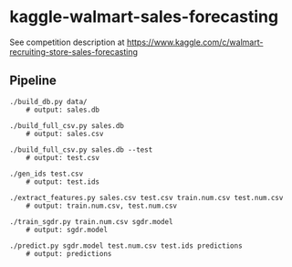 kaggle-walmart-sales-forecasting
================================

See competition description at https://www.kaggle.com/c/walmart-recruiting-store-sales-forecasting

Pipeline
--------

```
./build_db.py data/
    # output: sales.db

./build_full_csv.py sales.db
    # output: sales.csv

./build_full_csv.py sales.db --test
    # output: test.csv

./gen_ids test.csv
    # output: test.ids

./extract_features.py sales.csv test.csv train.num.csv test.num.csv
    # output: train.num.csv, test.num.csv

./train_sgdr.py train.num.csv sgdr.model
    # output: sgdr.model

./predict.py sgdr.model test.num.csv test.ids predictions
    # output: predictions
```
